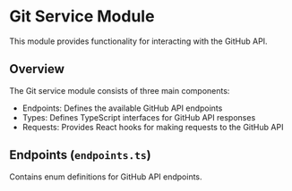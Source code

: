 # Git Service Module

This module provides functionality for interacting with the GitHub API.

## Overview

The Git service module consists of three main components:
- Endpoints: Defines the available GitHub API endpoints
- Types: Defines TypeScript interfaces for GitHub API responses
- Requests: Provides React hooks for making requests to the GitHub API

## Endpoints (`endpoints.ts`)

Contains enum definitions for GitHub API endpoints.
